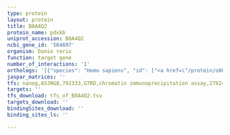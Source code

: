 ```yaml
---
type: protein
layout: protein
title: B8A4Q2
protein_name: pdxkb
uniprot_accession: B8A4Q2
ncbi_gene_id: '564697'
organism: Danio rerio
function: target gene
number_of_interactions: '1'
orthologs: '[{"species": "Homo sapiens", "id": ["<a href=\"/protein/o00764\">O00764</a>"]}, {"species": "Mus musculus", "id": ["<a href=\"/protein/q8k183\">Q8K183</a>"]}, {"species": "Rattus norvegicus", "id": ["<a href=\"/protein/d3z8p5\">D3Z8P5</a>", "<a href=\"/protein/g3v647\">G3V647</a>"]}, {"species": "Drosophila melanogaster", "id": ["<a href=\"/protein/q7kuc2\">Q7KUC2</a>"]}, {"species": "Caenorhabditis elegans", "id": ["G8JXZ7"]}, {"species": "Saccharomyces cerevisiae", "id": ["<a href=\"/protein/p39988\">P39988</a>", "<a href=\"/protein/p53727\">P53727</a>"]}]'
jaspar_matrices: ''
tfs: nanog,A5JNG8,792333,GTRD,chromatin immunoprecipitation assay,27924024%5Buid%5D,No
targets: ''
tfs_download: tfs_of_B8A4Q2.tsv
targets_download: ''
bindingSites_download: ''
binding_sites_ls: ''

---
```

